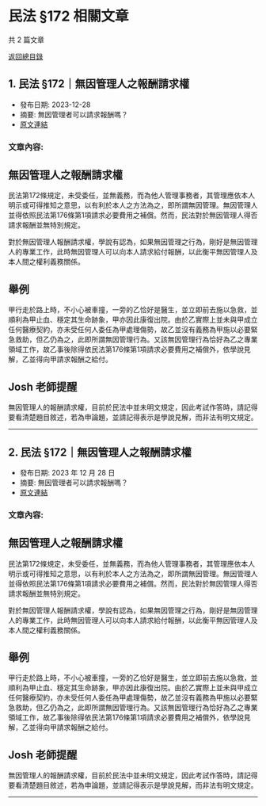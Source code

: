 # 民法 §172 相關文章

共 2 篇文章

[返回總目錄](00_總目錄.md)

## 1. 民法 §172｜無因管理人之報酬請求權

- 發布日期: 2023-12-28
- 摘要: 無因管理者可以請求報酬嗎？
- [原文連結](https://www.jasper-realestate.com/%e6%b0%91%e6%b3%95-172%e7%84%a1%e5%9b%a0%e7%ae%a1%e7%90%86%e4%ba%ba%e4%b9%8b_%e5%a0%b1%e9%85%ac_%e8%ab%8b%e6%b1%82%e6%ac%8a/)

### 文章內容:

## 無因管理人之報酬請求權

民法第172條規定，未受委任，並無義務，而為他人管理事務者，其管理應依本人明示或可得推知之意思，以有利於本人之方法為之，即所謂無因管理。無因管理人並得依照民法第176條第1項請求必要費用之補償。然而，民法對於無因管理人得否請求報酬並無特別規定。

對於無因管理人報酬請求權，學說有認為，如果無因管理之行為，剛好是無因管理人的專業工作，此時無因管理人可以向本人請求給付報酬，以此衡平無因管理人及本人間之權利義務關係。

## 舉例

甲行走於路上時，不小心被車撞，一旁的乙恰好是醫生，並立即前去施以急救，並順利為甲止血、穩定其生命跡象，甲亦因此康復出院。由於乙實際上並未與甲成立任何醫療契約，亦未受任何人委任為甲處理傷勢，故乙並沒有義務為甲施以必要緊急救助，但乙仍為之，此即所謂無因管理行為。又該無因管理行為恰好為乙之專業領域工作，故乙事後除得依民法第176條第1項請求必要費用之補償外，依學說見解，乙並得向甲請求報酬之給付。

## Josh 老師提醒

無因管理人的報酬請求權，目前於民法中並未明文規定，因此考試作答時，請記得要看清楚題目敘述，若為申論題，並請記得表示是學說見解，而非法有明文規定。

---

## 2. 民法 §172｜無因管理人之報酬請求權

- 發布日期: 2023 年 12 月 28 日
- 摘要: 無因管理者可以請求報酬嗎？
- [原文連結](https://www.jasper-realestate.com/%e6%b0%91%e6%b3%95-172%e7%84%a1%e5%9b%a0%e7%ae%a1%e7%90%86%e4%ba%ba%e4%b9%8b_%e5%a0%b1%e9%85%ac_%e8%ab%8b%e6%b1%82%e6%ac%8a/)

### 文章內容:

## 無因管理人之報酬請求權

民法第172條規定，未受委任，並無義務，而為他人管理事務者，其管理應依本人明示或可得推知之意思，以有利於本人之方法為之，即所謂無因管理。無因管理人並得依照民法第176條第1項請求必要費用之補償。然而，民法對於無因管理人得否請求報酬並無特別規定。

對於無因管理人報酬請求權，學說有認為，如果無因管理之行為，剛好是無因管理人的專業工作，此時無因管理人可以向本人請求給付報酬，以此衡平無因管理人及本人間之權利義務關係。

## 舉例

甲行走於路上時，不小心被車撞，一旁的乙恰好是醫生，並立即前去施以急救，並順利為甲止血、穩定其生命跡象，甲亦因此康復出院。由於乙實際上並未與甲成立任何醫療契約，亦未受任何人委任為甲處理傷勢，故乙並沒有義務為甲施以必要緊急救助，但乙仍為之，此即所謂無因管理行為。又該無因管理行為恰好為乙之專業領域工作，故乙事後除得依民法第176條第1項請求必要費用之補償外，依學說見解，乙並得向甲請求報酬之給付。

## Josh 老師提醒

無因管理人的報酬請求權，目前於民法中並未明文規定，因此考試作答時，請記得要看清楚題目敘述，若為申論題，並請記得表示是學說見解，而非法有明文規定。

---


